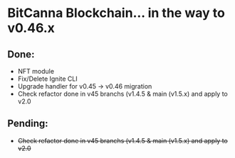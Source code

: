 # BitCanna Blockchain... in the way to v0.46.x

## Done:
- NFT module
- Fix/Delete Ignite CLI
- Upgrade handler for v0.45 -> v0.46 migration
- Check refactor done in v45 branchs (v1.4.5 & main (v1.5.x) and apply to v2.0

## Pending:
- ~~Check refactor done in v45 branchs (v1.4.5 & main (v1.5.x) and apply to v2.0~~
